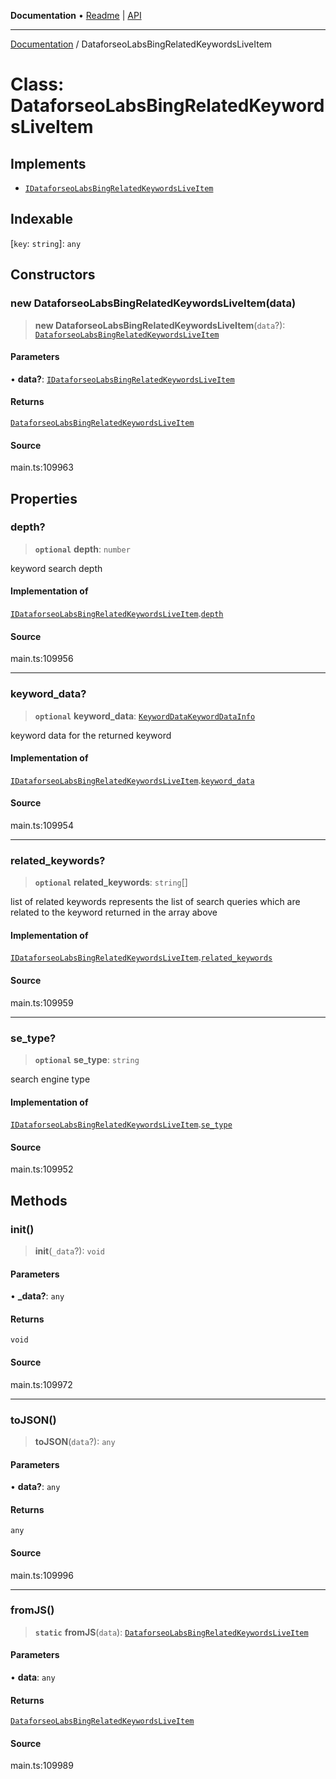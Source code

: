 **Documentation** • [Readme](../README.md) \| [API](../globals.md)

***

[Documentation](../README.md) / DataforseoLabsBingRelatedKeywordsLiveItem

# Class: DataforseoLabsBingRelatedKeywordsLiveItem

## Implements

- [`IDataforseoLabsBingRelatedKeywordsLiveItem`](../interfaces/IDataforseoLabsBingRelatedKeywordsLiveItem.md)

## Indexable

 \[`key`: `string`\]: `any`

## Constructors

### new DataforseoLabsBingRelatedKeywordsLiveItem(data)

> **new DataforseoLabsBingRelatedKeywordsLiveItem**(`data`?): [`DataforseoLabsBingRelatedKeywordsLiveItem`](DataforseoLabsBingRelatedKeywordsLiveItem.md)

#### Parameters

• **data?**: [`IDataforseoLabsBingRelatedKeywordsLiveItem`](../interfaces/IDataforseoLabsBingRelatedKeywordsLiveItem.md)

#### Returns

[`DataforseoLabsBingRelatedKeywordsLiveItem`](DataforseoLabsBingRelatedKeywordsLiveItem.md)

#### Source

main.ts:109963

## Properties

### depth?

> **`optional`** **depth**: `number`

keyword search depth

#### Implementation of

[`IDataforseoLabsBingRelatedKeywordsLiveItem`](../interfaces/IDataforseoLabsBingRelatedKeywordsLiveItem.md).[`depth`](../interfaces/IDataforseoLabsBingRelatedKeywordsLiveItem.md#depth)

#### Source

main.ts:109956

***

### keyword\_data?

> **`optional`** **keyword\_data**: [`KeywordDataKeywordDataInfo`](KeywordDataKeywordDataInfo.md)

keyword data for the returned keyword

#### Implementation of

[`IDataforseoLabsBingRelatedKeywordsLiveItem`](../interfaces/IDataforseoLabsBingRelatedKeywordsLiveItem.md).[`keyword_data`](../interfaces/IDataforseoLabsBingRelatedKeywordsLiveItem.md#keyword_data)

#### Source

main.ts:109954

***

### related\_keywords?

> **`optional`** **related\_keywords**: `string`[]

list of related keywords
represents the list of search queries which are related to the keyword returned in the array above

#### Implementation of

[`IDataforseoLabsBingRelatedKeywordsLiveItem`](../interfaces/IDataforseoLabsBingRelatedKeywordsLiveItem.md).[`related_keywords`](../interfaces/IDataforseoLabsBingRelatedKeywordsLiveItem.md#related_keywords)

#### Source

main.ts:109959

***

### se\_type?

> **`optional`** **se\_type**: `string`

search engine type

#### Implementation of

[`IDataforseoLabsBingRelatedKeywordsLiveItem`](../interfaces/IDataforseoLabsBingRelatedKeywordsLiveItem.md).[`se_type`](../interfaces/IDataforseoLabsBingRelatedKeywordsLiveItem.md#se_type)

#### Source

main.ts:109952

## Methods

### init()

> **init**(`_data`?): `void`

#### Parameters

• **\_data?**: `any`

#### Returns

`void`

#### Source

main.ts:109972

***

### toJSON()

> **toJSON**(`data`?): `any`

#### Parameters

• **data?**: `any`

#### Returns

`any`

#### Source

main.ts:109996

***

### fromJS()

> **`static`** **fromJS**(`data`): [`DataforseoLabsBingRelatedKeywordsLiveItem`](DataforseoLabsBingRelatedKeywordsLiveItem.md)

#### Parameters

• **data**: `any`

#### Returns

[`DataforseoLabsBingRelatedKeywordsLiveItem`](DataforseoLabsBingRelatedKeywordsLiveItem.md)

#### Source

main.ts:109989
